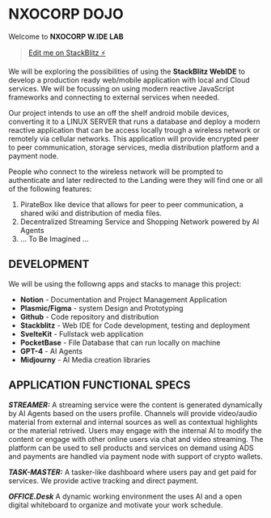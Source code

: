 # NXOCORP DOJO

Welcome to **NXOCORP W.IDE LAB**

> [Edit me on StackBlitz ⚡️](https://stackblitz.com/edit/node-stack-dev)

We will be exploring the possibilities of using the **StackBlitz WebIDE** to develop a production ready web/mobile application with local and Cloud services. We will be focussing on using modern reactive JavaScript frameworks and connecting to external services when needed.

Our project intends to use an off the shelf android mobile devices, converting it to a LINUX SERVER that runs a database and deploy a modern reactive application that can be access locally trough a wireless network or remotely via cellular networks. This application will provide encrypted peer to peer communication, storage services, media distribution platform and a payment node.

People who connect to the wireless network will be prompted to authenticate and later redirected to the Landing were they will find one or all of the following features:

1. PirateBox like device that allows for peer to peer communication, a shared wiki and distribution of media files.
1. Decentralized Streaming Service and Shopping Network powered by AI Agents
1. ... To Be Imagined ...

## DEVELOPMENT

We will be using the followng apps and stacks to manage this project:

- **Notion** - Documentation and Project Management Application
- **Plasmic/Figma** - system Design and Prototyping
- **Github** - Code repository and distribution
- **Stackblitz** - Web IDE for Code development, testing and deployment
- **SvelteKit** - Fullstack web application
- **PocketBase** - File Database that can run locally on machine
- **GPT-4** - AI Agents
- **Midjourny** - AI Media creation libraries

## APPLICATION FUNCTIONAL SPECS

**_STREAMER:_** A streaming service were the content is generated dynamically by AI Agents based on the users profile. Channels will provide video/audio material from external and internal sources as well as contextual highlights or the material retrived. Users may engage with the internal AI to modify the content or engage with other online users via chat and video streaming. The platform can be used to sell products and services on demand using ADS and payments are handled via payment node with support of crypto wallets.

**_TASK-MASTER:_** A tasker-like dashboard where users pay and get paid for services. We provide active tracking and direct payment.

**_OFFICE.Desk_** A dynamic working environment the uses AI and a open digital whiteboard to organize and motivate your work schedule.
